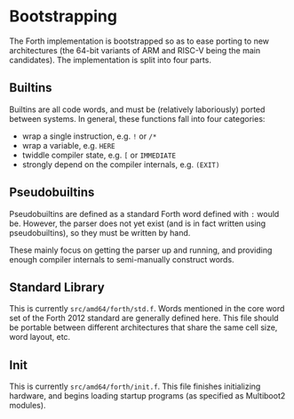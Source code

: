 Bootstrapping
=============

The Forth implementation is bootstrapped so as to ease porting to new architectures (the 64-bit variants of ARM and RISC-V being the main candidates). The implementation is split into four parts.

Builtins
--------

Builtins are all code words, and must be (relatively laboriously) ported between systems. In general, these functions fall into four categories:

-	wrap a single instruction, e.g. `!` or `/*`
-	wrap a variable, e.g. `HERE`
-	twiddle compiler state, e.g. `[` or `IMMEDIATE`
-	strongly depend on the compiler internals, e.g. `(EXIT)`

Pseudobuiltins
--------------

Pseudobuiltins are defined as a standard Forth word defined with `:` would be. However, the parser does not yet exist (and is in fact written using pseudobuiltins), so they must be written by hand.

These mainly focus on getting the parser up and running, and providing enough compiler internals to semi-manually construct words.

Standard Library
----------------

This is currently `src/amd64/forth/std.f`. Words mentioned in the core word set of the Forth 2012 standard are generally defined here. This file should be portable between different architectures that share the same cell size, word layout, etc.

Init
----

This is currently `src/amd64/forth/init.f`. This file finishes initializing hardware, and begins loading startup programs (as specified as Multiboot2 modules).
